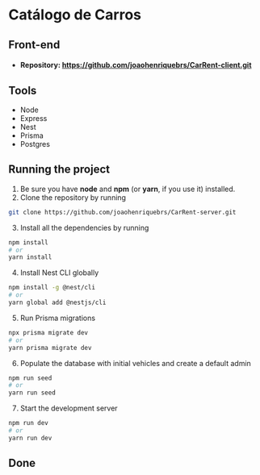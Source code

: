 # Catálogo de Carros

## Front-end
- #### Repository: https://github.com/joaohenriquebrs/CarRent-client.git

## Tools
- Node
- Express
- Nest
- Prisma
- Postgres

## Running the project

1. Be sure you have **node** and **npm** (or **yarn**, if you use it) installed.
2. Clone the repository by running
```bash
git clone https://github.com/joaohenriquebrs/CarRent-server.git
```
3. Install all the dependencies by running
```bash
npm install
# or
yarn install
```
4. Install Nest CLI globally
```bash
npm install -g @nest/cli
# or 
yarn global add @nestjs/cli
```
5. Run Prisma migrations
```bash
npx prisma migrate dev
# or 
yarn prisma migrate dev
```
6. Populate the database with initial vehicles and create a default admin
```bash
npm run seed
# or
yarn run seed
```
7. Start the development server
```bash
npm run dev
# or
yarn run dev
```
## Done
